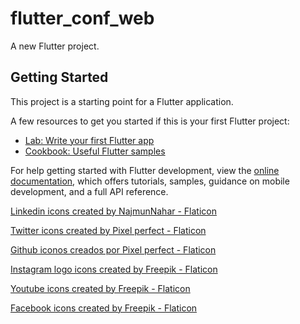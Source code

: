 # flutter_conf_web

A new Flutter project.

## Getting Started

This project is a starting point for a Flutter application.

A few resources to get you started if this is your first Flutter project:

- [Lab: Write your first Flutter app](https://docs.flutter.dev/get-started/codelab)
- [Cookbook: Useful Flutter samples](https://docs.flutter.dev/cookbook)

For help getting started with Flutter development, view the
[online documentation](https://docs.flutter.dev/), which offers tutorials,
samples, guidance on mobile development, and a full API reference.

<a href="https://www.flaticon.com/free-icons/linkedin" title="linkedin icons">Linkedin icons created by NajmunNahar - Flaticon</a>

<a href="https://www.flaticon.com/free-icons/twitter" title="twitter icons">Twitter icons created by Pixel perfect - Flaticon</a>

<a href="https://www.flaticon.es/iconos-gratis/github" title="github iconos">Github iconos creados por Pixel perfect - Flaticon</a>

<a href="https://www.flaticon.com/free-icons/instagram-logo" title="instagram logo icons">Instagram logo icons created by Freepik - Flaticon</a>

<a href="https://www.flaticon.com/free-icons/youtube" title="youtube icons">Youtube icons created by Freepik - Flaticon</a>

<a href="https://www.flaticon.com/free-icons/facebook" title="facebook icons">Facebook icons created by Freepik - Flaticon</a>
